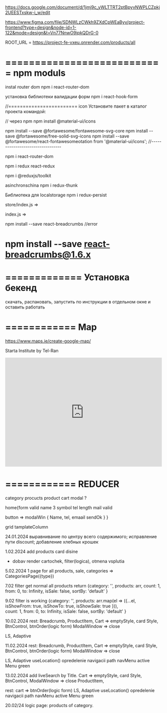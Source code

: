 https://docs.google.com/document/d/1jmj9c_yWLTTRT2ptBpyvNWPLCZpkj2UEESTxskw-i_w/edit


https://www.figma.com/file/SDNWLzCWkh9ZXdCpWEaByv/project-frontend?type=design&node-id=1-122&mode=design&t=Vn77NnwO9ipkQDrG-0

ROOT_URL = https://project-fe-vxeu.onrender.com/products/all

===========================
npm moduls
===========================
instal router dom
npm i react-router-dom

установка библиотеки валидации форм
npm i react-hook-form

//======================== icon
Установите пакет в каталог проекта командой:

// через npm
npm install @material-ui/icons

npm install --save @fortawesome/fontawesome-svg-core
npm install --save @fortawesome/free-solid-svg-icons
npm install --save @fortawesome/react-fontawesomeotation  from '@material-ui/icons';
//---------------------------------

npm i react-router-dom

npm i redux react-redux

npm i @reduxjs/toolkit


asinchronschina
npm i redux-thunk

Библиотека для localstorage
npm i redux-persist

store/index.js => 

index.js => 

npm install --save react-breadcrumbs //error

npm install --save react-breadcrumbs@1.6.x
======================================= 
============= Установка бекенд
=======================================
скачать, распаковать, запустить по инструкции в отдельном окне и оставить работать

============
Map
============
https://www.maps.ie/create-google-map/

Starta Institute by Tel-Ran

<div style="width: 100%"><iframe width="100%" height="350" frameborder="0" scrolling="no" marginheight="0" marginwidth="0" src="https://maps.google.com/maps?width=100%25&amp;height=350&amp;hl=en&amp;q=+(telran)&amp;t=&amp;z=16&amp;ie=UTF8&amp;iwloc=B&amp;output=embed"><a href="https://www.maps.ie/population/">Calculate population in area</a></iframe></div>

============
REDUCER
============
category
procucts
product
cart
modal ?

home{form valid 
name 3 symbol
tel length
mail valid 

button => modalWin { Name, tel, emaail sendOk }
}


grid tamplateColumn


24.01.2024 выравнивание по центру всего содержимого;
исправление пути discount;
добавление хлебных крошек

1.02.2024 add products card disine 
- dobav render cartochek, filter(logica), otmena vsplutia 


5.02.2024 
1 page for all products, sale, categories =>  CategoriesPage({type})

7.02 filter
get normal all products
    return {category: '', 
            products: arr, 
            count: 1,
            from: 0,
            to: Infinity,
            isSale: false,
            sortBy: 'default'
        }

9.02 filter is working 
    {category: '', 
        products: arr.map(el => ({...el, isShowFrom: true, isShowTo: true, isShowSale: true })),  
        count: 1,
        from: 0,
        to: Infinity,
        isSale: false,
        sortBy: 'default'
        }

10.02.2024 
rest: 
Breadcrumb,
ProductItem,
Cart => emptyStyle, card Style, BtnControl, btnOrder(logic form)
ModalWindow => close 

LS, Adaptive

11.02.2024
rest: 
Breadcrumb,
ProductItem,
Cart => emptyStyle, card Style, BtnControl, btnOrder(logic form)
ModalWindow => close 

LS, Adaptive
useLocation() opredelenie navigacii path navMenu active Menu green 

13.02.2024
add liveSearch by Title. 
Cart => emptyStyle, card Style, BtnControl, 
ModalWindow => close 
ProductItem,

rest:
cart => btnOrder(logic form)
LS, Adaptive
useLocation() opredelenie navigacii path navMenu active Menu green 

20.02/24
logic page: products of category.